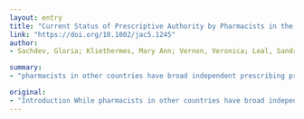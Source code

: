 ```yaml
---
layout: entry
title: "Current Status of Prescriptive Authority by Pharmacists in the United States"
link: "https://doi.org/10.1002/jac5.1245"
author:
- Sachdev, Gloria; Kliethermes, Mary Ann; Vernon, Veronica; Leal, Sandra; Crabtree, George

summary:
- "pharmacists in other countries have broad independent prescribing privileges. Pharmacist prescriptive authority in the U.S. occurs on a continuum with four identified models. The interest stems from current and future challenges within the health care system: access to care, cost of care, and the anticipated shortage of physicians. As approximately 90% of Americans reside within two miles of a community pharmacy. States have implemented pharmacist prescriptively authority across this spectrum. It is intended to provide historical context and identify opportunities for state policy considerations in the United States are making progress. Pharmacy practice agreements. 147 bills were introduced in 39 states through 2019."

original:
- "Introduction While pharmacists in other countries have broad independent prescribing privileges, pharmacists in the United States are making progress. Pharmacist prescriptive authority in the U.S. occurs on a continuum with four identified models: patient-specific collaborative prescribing through collaborative practice agreements (CPAs), population-specific prescribing through CPAs, statewide protocols, and class-specific prescribing. States have implemented pharmacist prescriptive authority across this spectrum. As approximately 90% of Americans reside within two miles of a community pharmacy, prescriptive authority of pharmacists leads to improved public health access points and outcomes. Objective This paper is intended to provide insight into the current landscape of pharmacist prescriptive authority in the United States through 2019 in order to provide historical context and identify opportunities for state policy considerations. This was done through a review of published literature, national professional association resources, individual state pharmacy practice acts, and state legislation and regulations. Conclusion Significant variability regarding what medications pharmacists can prescribe exists per state statutes. According to data collected from the National Alliance of State Pharmacy Associations (NASPA), 147 bills related to pharmacist provider status were introduced in 39 states during the 2019 legislative session. The interest in pharmacist prescribing stems from current and future challenges within the U.S. health care system: access to care, cost of care, and the anticipated shortage of physicians. The challenge to standardize prescriptive authority across states presents a unique opportunity for future considerations. This article is protected by copyright. All rights reserved."
---
```


